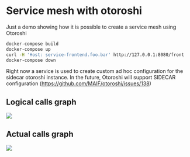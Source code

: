 # Service mesh with otoroshi

Just a demo showing how it is possible to create a service mesh using Otoroshi

```sh
docker-compose build
docker-compose up
curl -H 'Host: service-frontend.foo.bar' http://127.0.0.1:8080/front
docker-compose down
```

Right now a service is used to create custom ad hoc configuration for the sidecar otoroshi instance. In the future, Otoroshi will support SIDECAR configuration (https://github.com/MAIF/otoroshi/issues/138)

## Logical calls graph

<img src ="https://raw.githubusercontent.com/MAIF/otoroshi/master/demos/service-mesh/calls.svg">

## Actual calls graph

<img src ="https://raw.githubusercontent.com/MAIF/otoroshi/master/demos/service-mesh/mesh.svg">
